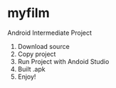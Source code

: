 # myfilm
Android Intermediate Project

1. Download source
2. Copy project
3. Run Project with Andoid Studio
4. Built .apk
5. Enjoy!
